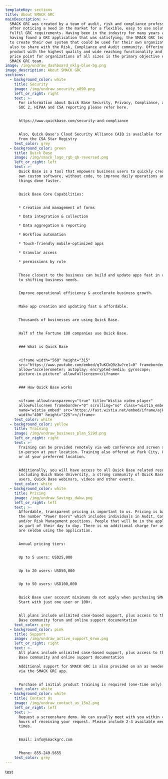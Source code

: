 ```yaml
---
templateKey: sections
title: About SMACK GRC
mainDescription: >-
  SMACK GRC was created by a team of audit, risk and compliance professionals
  after noticing a need in the market for a flexible, easy to use solution to
  fulfil GRC requirements. Having been in the industry for many years and never
  having found a GRC application that was satisfying, the SMACK GRC team set off
  to create their own system that could be used for their own organizations and
  also to share with the Risk, Compliance and Audit community. Offering a
  product with the highest quality and wide reaching functionality and at a
  price point for organizations of all sizes is the primary objective of the
  SMACK GRC team.
image: /img/undraw_dashboard_nklg-blue-bg.png
image_description: About SMACK GRC
sections:
  - background_color: white
    title: Security
    image: /img/undraw_security_o890.png
    left_or_right: right
    text: >-
      For information about Quick Base Security, Privacy, Compliance, and SOC 1,
      SOC 2, HIPAA and CSA reporting please refer here.


      https://www.quickbase.com/security-and-compliance


      Also, Quick Base's Cloud Security Alliance CAIQ is available for download
      from the CSA Star Registry
    text_color: grey
  - background_color: green
    title: Quick Base
    image: /img/smack_logo_rgb_qb-reversed.png
    left_or_right: left
    text: >-
      Quick Base is a tool that empowers business users to quickly create their
      own custom software, without code, to improve daily operations and get
      things done faster. 


      Quick Base Core Capabilities:


      * Creation and management of forms

      * Data integration & collection

      * Data aggregation & reporting

      * Workflow automation

      * Touch-friendly mobile-optimized apps

      * Granular access

      * permissions by role


      Those closest to the business can build and update apps fast in response
      to shifting business needs.


      Improve operational efficiency & accelerate business growth.


      Make app creation and updating fast & affordable.


      Thousands of businesses are using Quick Base.


      Half of the Fortune 100 companies use Quick Base. 


      ### What is Quick Base


      <iframe width="560" height="315"
      src="https://www.youtube.com/embed/qTuKCkQ9z3w?rel=0" frameborder="0"
      allow="accelerometer; autoplay; encrypted-media; gyroscope;
      picture-in-picture" allowfullscreen></iframe>


      ### How Quick Base works


      <iframe allowtransparency="true" title="Wistia video player"
      allowFullscreen frameborder="0" scrolling="no" class="wistia_embed"
      name="wistia_embed" src="https://fast.wistia.net/embed/iframe/aj8e4qjeim"
      width="400" height="225"></iframe>
    text_color: white
  - background_color: yellow
    title: Training
    image: /img/undraw_business_plan_5i9d.png
    left_or_right: right
    text: >-
      Training can be provided remotely via web conference and screen share or
      in-person at your location. Training also offered at Park City, Utah, USA
      or at your preferred location. 


      Additionally, you will have access to all Quick Base related resources
      including Quick Base University, a strong community of Quick Base power
      users, Quick Base webinars, videos and other events.
    text_color: white
  - background_color: white
    title: Pricing
    image: /img/undraw_Savings_dwkw.png
    left_or_right: left
    text: >-
      Affordable, transparent pricing is important to us. Pricing is based on
      the number "Power Users" which includes individuals in Audit, Compliance
      and/or Risk Management positions. People that will be in the application
      as part of their day to day. There is no additional charge for users which
      are seldom using the application.


      Annual pricing tiers: 


      Up to 5 users: USD25,000 


      Up to 20 users: USD50,000


      Up to 50 users: USD100,000


      Quick Base user account minimums do not apply when purchasing SMACK GRC.
      Start with just one user or 100+.


      All plans include unlimited case-based support, plus access to the Quick
      Base community forum and online support documentation
    text_color: grey
  - background_color: pink
    title: Support
    image: /img/undraw_active_support_6rwo.png
    left_or_right: right
    text: >-
      All plans include unlimited case-based support, plus access to the Quick
      Base community and online support documentation

      Additional support for SMACK GRC is also provided on an as needed basis
      via the SMACK GRC app. 


      Purchase of initial product training is required (one-time only).
    text_color: white
  - background_color: white
    title: Contact Us
    image: /img/undraw_contact_us_15o2.png
    left_or_right: left
    text: >-
      Request a screenshare demo. We can usually meet with you within 48-72
      hours of receiving your request. Please include 2-3 available meeting
      times.


      Email: info@smackgrc.com


      Phone: 855-249-5655
    text_color: grey
---
```

test
